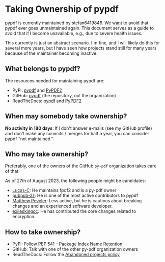 # Taking Ownership of pypdf

pypdf is currently maintained by stefan6419846. We want to avoid that
pypdf ever goes unmaintained again. This document serves as a guide to avoid
that if I become unavailable, e.g., due to severe health issues.

This currently is just an abstract scenario. I'm fine, and I will likely do this
for several more years, but I have seen how projects stand still for many years
because of the maintainer becoming inactive.

## What belongs to pypdf?

The resources needed for maintaining pypdf are:

* PyPI: [pypdf](https://pypi.org/project/pypdf/) and [PyPDF2](https://pypi.org/project/PyPDF2/)
* GitHub: [pypdf](https://github.com/py-pdf/pypdf) (the repository, not the organization)
* ReadTheDocs: [pypdf](https://readthedocs.org/projects/pypdf/) and [PyPDF2](https://readthedocs.org/projects/pypdf2/)

## When may somebody take ownership?

**No activity in 180 days**: If I don't answer e-mails (see my GitHub profile)
and don't make any commits / merges for half a year, you can consider pypdf "not
maintained."

## Who may take ownership?

Preferably, one of the owners of the GitHub `py-pdf` organization takes care of
that.

As of 27th of August 2023, the following people might be candidates:

* [Lucas-C](https://github.com/Lucas-C): He maintains fpdf2 and is a py-pdf owner
* [pubpub-zz](https://github.com/pubpub-zz): He is one of the most active contributors
  to pypdf
* [Matthew Peveler](https://github.com/MasterOdin): Less active, but he is cautious
  about breaking changes and an experienced software developer.
* [exiledkingcc](https://github.com/exiledkingcc): He has contributed the core
  changes related to encryption.

## How to take ownership?

* PyPI: Follow [PEP 541 – Package Index Name Retention](https://peps.python.org/pep-0541/)
* GitHub: Talk with one of the other py-pdf organization owners
* ReadTheDocs: Follow the [Abandoned projects policy](https://docs.readthedocs.io/en/latest/abandoned-projects.html)
